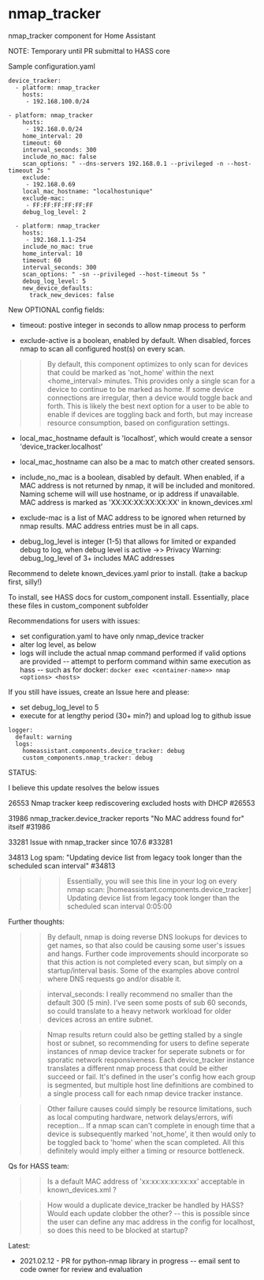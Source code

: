 # nmap_tracker
nmap_tracker component for Home Assistant

NOTE: Temporary until PR submittal to HASS core


Sample configuration.yaml

```
device_tracker:
  - platform: nmap_tracker
    hosts:
     - 192.168.100.0/24

- platform: nmap_tracker
    hosts:
     - 192.168.0.0/24
    home_interval: 20
    timeout: 60
    interval_seconds: 300
    include_no_mac: false
    scan_options: " --dns-servers 192.168.0.1 --privileged -n --host-timeout 2s "
    exclude:
     - 192.168.0.69
    local_mac_hostname: "localhostunique"
    exclude-mac:
     - FF:FF:FF:FF:FF:FF
    debug_log_level: 2
    
  - platform: nmap_tracker
    hosts:
     - 192.168.1.1-254
    include_no_mac: true
    home_interval: 10
    timeout: 60
    interval_seconds: 300
    scan_options: " -sn --privileged --host-timeout 5s "
    debug_log_level: 5
    new_device_defaults:
      track_new_devices: false
```

New OPTIONAL config fields:

- timeout: postive integer in seconds to allow nmap process to perform

- exclude-active is a boolean, enabled by default. When disabled, forces nmap to scan all configured host(s) on every scan. 
>> By default, this component optimizes to only scan for devices that could be marked as 'not_home' within the next <home_interval> minutes. This provides only a single scan for a device to continue to be marked as home. If some device connections are irregular, then a device would toggle back and forth. This is likely the best next option for a user to be able to enable if devices are toggling back and forth, but may increase resource consumption, based on configuration settings.

- local_mac_hostname default is 'localhost', which would create a sensor 'device_tracker.localhost'
- local_mac_hostname can also be a mac to match other created sensors.

- include_no_mac is a boolean, disabled by default. When enabled, if a MAC address is not returned by nmap, it will be included and monitored. Naming scheme will will use hostname, or ip address if unavailable. MAC address is marked as 'XX:XX:XX:XX:XX:XX' in known_devices.xml

- exclude-mac is a list of MAC address to be ignored when returned by nmap results. MAC address entries must be in all caps.

- debug_log_level is integer (1-5) that allows for limited or expanded debug to log, when debug level is active
->> Privacy Warning: debug_log_level of 3+ includes MAC addresses

Recommend to delete known_devices.yaml prior to install. (take a backup first, silly!)

To install, see HASS docs for custom_component install.
Essentially, place these files in custom_component subfolder

Recommendations for users with issues:
- set configuration.yaml to have only nmap_device tracker
- alter log level, as below
- logs will include the actual nmap command performed if valid options are provided
-- attempt to perform command within same execution as hass
-- such as for docker: 
```docker exec <container-name>> nmap <options> <hosts>```

If you still have issues, create an Issue here and please:
- set debug_log_level to 5
- execute for at lengthy period (30+ min?) and upload log to github issue
```
logger:
  default: warning
  logs:
    homeassistant.components.device_tracker: debug
    custom_components.nmap_tracker: debug
```

STATUS:

I believe this update resolves the below issues

26553
Nmap tracker keep rediscovering excluded hosts with DHCP #26553

31986
nmap_tracker.device_tracker reports "No MAC address found for" itself #31986

33281
Issue with nmap_tracker since 107.6 #33281

34813
Log spam: "Updating device list from legacy took longer than the scheduled scan interval" #34813

>>> Essentially, you will see this line in your log on every nmap scan:
[homeassistant.components.device_tracker] Updating device list from legacy took longer than the scheduled scan interval 0:05:00


Further thoughts:

>> By default, nmap is doing reverse DNS lookups for devices to get names, so that also could be causing some user's issues and hangs. Further code improvements should incorporate so that this action is not completed every scan, but simply on a startup/interval basis. Some of the examples above control where DNS requests go and/or disable it.

>> interval_seconds: I really recommend no smaller than the default 300 (5 min). I've seen some posts of sub 60 seconds, so could translate to a heavy network workload for older devices across an entire subnet.

>> Nmap results return could also be getting stalled by a single host or subnet, so recommending for users to define seperate instances of nmap device tracker for seperate subnets or for sporatic network responsiveness. Each device_tracker instance translates a different nmap process that could be either succeed or fail. It's defined in the user's config how each group is segmented, but multiple host line definitions are combined to a single process call for each nmap device tracker instance.

>> Other failure causes could simply be resource limitations, such as local computing hardware, network delays/errors, wifi reception... If a nmap scan can't complete in enough time that a device is subsequently marked 'not_home', it then would only to be toggled back to 'home' when the scan completed. All this definitely would imply either a timing or resource bottleneck.


Qs for HASS team:

>> Is a default MAC address of 'xx:xx:xx:xx:xx:xx' acceptable in known_devices.xml ?

>> How would a duplicate device_tracker be handled by HASS? Would each update clobber the other?
-- this is possible since the user can define any mac address in the config for localhost, so does this need to be blocked at startup?



Latest:

- 2021.02.12 - PR for python-nmap library in progress
-- email sent to code owner for review and evaluation

